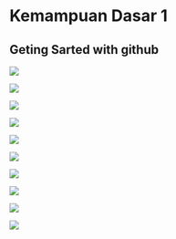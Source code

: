 # Kemampuan Dasar 1
## Geting Sarted with github

![](https://github.com/dummytarget/praxis-academy/blob/master/img/pr1-a.png)

![](https://github.com/dummytarget/praxis-academy/blob/master/img/pr1-b.png)

![](https://github.com/dummytarget/praxis-academy/blob/master/img/pr1-c.png)

![](https://github.com/dummytarget/praxis-academy/blob/master/img/pr1-d.png)

![](https://github.com/dummytarget/praxis-academy/blob/master/img/pr1-e.png)

![](https://github.com/dummytarget/praxis-academy/blob/master/img/pr1-f.png)

![](https://github.com/dummytarget/praxis-academy/blob/master/img/pr1-g.png)

![](https://github.com/dummytarget/praxis-academy/blob/master/img/pr1-h.png)

![](https://github.com/dummytarget/praxis-academy/blob/master/img/pr1-i.png)

![](https://github.com/dummytarget/praxis-academy/blob/master/img/pr1-j.png)
